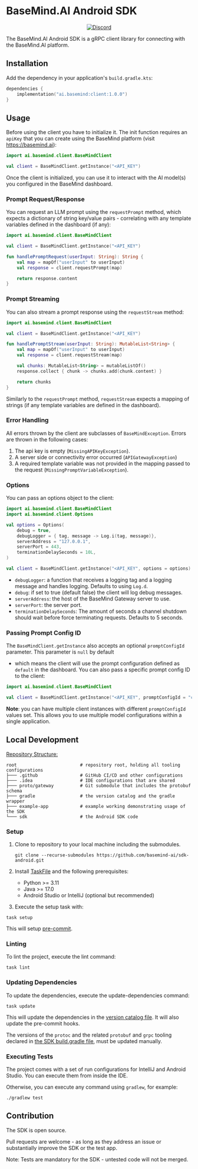 # BaseMind.AI Android SDK

<div align="center">

[![Discord](https://img.shields.io/discord/1153195687459160197)](https://discord.gg/ZSV2CQ86yg)

</div>

The BaseMind.AI Android SDK is a gRPC client library for connecting with the BaseMind.AI platform.

## Installation

Add the dependency in your application's `build.gradle.kts`:

```kotlin
dependencies {
    implementation("ai.basemind:client:1.0.0")
}
```

## Usage

Before using the client you have to initialize it. The init function requires an `apiKey` that you can create using the
BaseMind platform (visit https://basemind.ai):

```kotlin
import ai.basemind.client.BaseMindClient

val client = BaseMindClient.getInstance("<API_KEY")
```

Once the client is initialized, you can use it to interact with the AI model(s) you configured in the BaseMind dashboard.

### Prompt Request/Response

You can request an LLM prompt using the `requestPrompt` method, which expects a dictionary of string key/value pairs -
correlating with any template variables defined in the dashboard (if any):

```kotlin
import ai.basemind.client.BaseMindClient

val client = BaseMindClient.getInstance("<API_KEY")

fun handlePromptRequest(userInput: String): String {
    val map = mapOf("userInput" to userInput)
    val response = client.requestPrompt(map)

    return response.content
}
```

### Prompt Streaming

You can also stream a prompt response using the `requestStream` method:

```kotlin
import ai.basemind.client.BaseMindClient

val client = BaseMindClient.getInstance("<API_KEY")

fun handlePromptStream(userInput: String): MutableList<String> {
    val map = mapOf("userInput" to userInput)
    val response = client.requestStream(map)

    val chunks: MutableList<String> = mutableListOf()
    response.collect { chunk -> chunks.add(chunk.content) }

    return chunks
}
```

Similarly to the `requestPrompt` method, `requestStream` expects a mapping of strings (if any template variables are
defined in the dashboard).

### Error Handling

All errors thrown by the client are subclasses of `BaseMindException`. Errors are thrown in the following cases:

1. The api key is empty (`MissingAPIKeyException`).
2. A server side or connectivity error occurred (`APIGatewayException`)
3. A required template variable was not provided in the mapping passed to the request (`MissingPromptVariableException`).

### Options

You can pass an options object to the client:

```kotlin
import ai.basemind.client.BaseMindClient
import ai.basemind.client.Options

val options = Options(
    debug = true,
    debugLogger = { tag, message -> Log.i(tag, message)},
    serverAddress = "127.0.0.1",
    serverPort = 443,
    terminationDelaySeconds = 10L,
)

val client = BaseMindClient.getInstance("<API_KEY", options = options)
```

-   `debugLogger`: a function that receives a logging tag and a logging message and handles logging. Defaults to using `Log.d`.
-   `debug`: if set to true (default false) the client will log debug messages.
-   `serverAddress`: the host of the BaseMind Gateway server to use.
-   `serverPort`: the server port.
-   `terminationDelaySeconds`: The amount of seconds a channel shutdown should wait before force terminating requests. Defaults to 5 seconds.

### Passing Prompt Config ID

The `BaseMindClient.getInstance` also accepts an optional `promptConfigId` parameter. This parameter is `null` by default

-   which means the client will use the prompt configuration defined as `default` in the dashboard. You
    can also pass a specific prompt config ID to the client:

```kotlin
import ai.basemind.client.BaseMindClient

val client = BaseMindClient.getInstance("<API_KEY", promptConfigId = "c5f5d1fd-d25d-4ba2-b103-8c85f48a679d")
```

**Note**: you can have multiple client instances with different `promptConfigId` values set. This allows you to use
multiple model configurations within a single application.

## Local Development

<u>Repository Structure:</u>

```text
root                        # repository root, holding all tooling configurations
├─── .github                # GitHub CI/CD and other configurations
├─── .idea                  # IDE configurations that are shared
├─── proto/gateway          # Git submodule that includes the protobuf schema
├─── gradle                 # the version catalog and the gradle wrapper
├─── example-app            # example working demonstrating usage of the SDK
└─── sdk                    # the Android SDK code
```

### Setup

1. Clone to repository to your local machine including the submodules.

    ```shell
    git clone --recurse-submodules https://github.com/basemind-ai/sdk-android.git
    ```

2. Install [TaskFile](https://taskfile.dev/) and the following prerequisites:

    - Python >= 3.11
    - Java >= 17.0
    - Android Studio or IntelliJ (optional but recommended)

3. Execute the setup task with:

```shell
task setup
```

This will setup [pre-commit](https://pre-commit.com/).

### Linting

To lint the project, execute the lint command:

```shell
task lint
```

### Updating Dependencies

To update the dependencies, execute the update-dependencies command:

```shell
task update
```

This will update the dependencies in the [version catalog file](./gradle/libs.versions.toml). It will also update
the pre-commit hooks.

The versions of the `protoc` and the related `protobuf` and `grpc` tooling declared in
[the SDK build.gradle file](./sdk/build.gradle.kts), must be updated manually.

### Executing Tests

The project comes with a set of run configurations for IntelliJ and Android Studio. You can execute them from inside the
IDE.

Otherwise, you can execute any command using `gradlew`, for example:

```shell
./gradlew test
```

## Contribution

The SDK is open source.

Pull requests are welcome - as long as they address an issue or substantially improve the SDK or the test app.

Note: Tests are mandatory for the SDK - untested code will not be merged.
